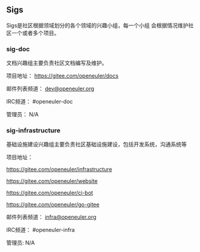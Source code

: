 ## Sigs

Sigs是社区根据领域划分的各个领域的兴趣小组，每一个小组
会根据情况维护社区一个或者多个项目。

### sig-doc

文档兴趣组主要负责社区文档编写及维护。

项目地址：     https://gitee.com/openeuler/docs

邮件列表频道：  dev@openeuler.org

IRC频道：      #openeuler-doc

管理员：       N/A

### sig-infrastructure

基础设施建设兴趣组主要负责社区基础设施建设，包括开发系统，沟通系统等

项目地址：

https://gitee.com/openeuler/infrastructure

https://gitee.com/openeuler/website

https://gitee.com/openeuler/ci-bot

https://gitee.com/openeuler/go-gitee

邮件列表频道：  infra@openeuler.org

IRC频道：      #openeuler-infra

管理员:        N/A
